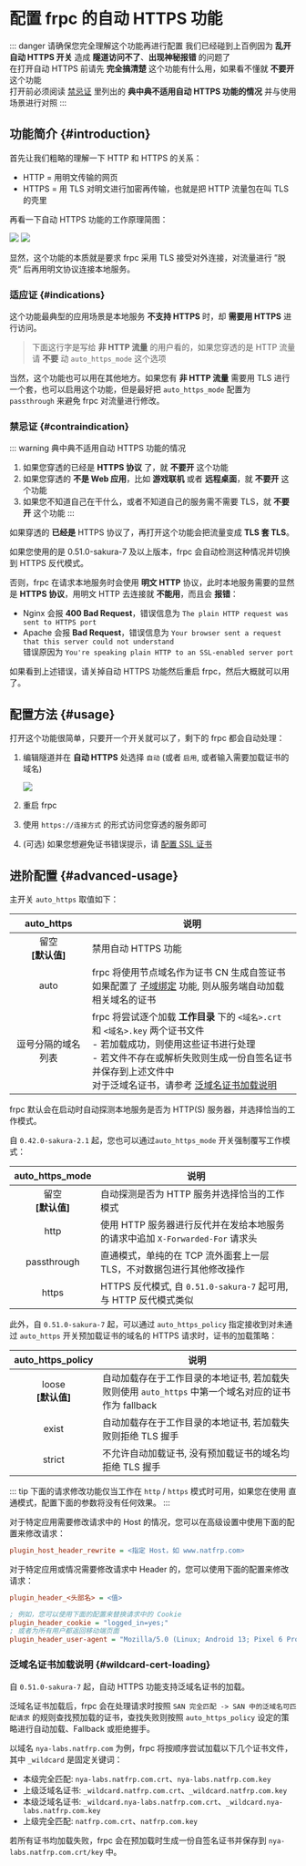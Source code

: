 # 配置 frpc 的自动 HTTPS 功能

::: danger 请确保您完全理解这个功能再进行配置
我们已经碰到上百例因为 **乱开自动 HTTPS 开关** 造成 **隧道访问不了**、**出现神秘报错** 的问题了  
在打开自动 HTTPS 前请先 **完全搞清楚** 这个功能有什么用，如果看不懂就 **不要开** 这个功能  
打开前必须阅读 [禁忌证](#contraindication) 里列出的 **典中典不适用自动 HTTPS 功能的情况** 并与使用场景进行对照
:::

## 功能简介 {#introduction}

首先让我们粗略的理解一下 HTTP 和 HTTPS 的关系：

- HTTP = 用明文传输的网页
- HTTPS = 用 TLS 对明文进行加密再传输，也就是把 HTTP 流量包在叫 TLS 的壳里

再看一下自动 HTTPS 功能的工作原理简图：

![](./_images/auto-https.light.png#light)
![](./_images/auto-https.dark.png#dark)

显然，这个功能的本质就是要求 frpc 采用 TLS 接受对外连接，对流量进行 ”脱壳“ 后再用明文协议连接本地服务。

### 适应证 {#indications}

这个功能最典型的应用场景是本地服务 **不支持 HTTPS** 时，却 **需要用 HTTPS** 进行访问。

> 下面这行字是写给 **非 HTTP 流量** 的用户看的，如果您穿透的是 HTTP 流量请 **不要** 动 `auto_https_mode` 这个选项

当然，这个功能也可以用在其他地方。如果您有 **非 HTTP 流量** 需要用 TLS 进行一个套，也可以启用这个功能，但是最好把 `auto_https_mode` 配置为 `passthrough` 来避免 frpc 对流量进行修改。

### 禁忌证 {#contraindication}

::: warning 典中典不适用自动 HTTPS 功能的情况

1. 如果您穿透的已经是 **HTTPS 协议** 了，就 **不要开** 这个功能
1. 如果您穿透的 **不是 Web 应用**，比如 **游戏联机** 或者 **远程桌面**，就 **不要开** 这个功能
1. 如果您不知道自己在干什么，或者不知道自己的服务需不需要 TLS，就 **不要开** 这个功能
:::

如果穿透的 **已经是** HTTPS 协议了，再打开这个功能会把流量变成 **TLS 套 TLS**。

如果您使用的是 0.51.0-sakura-7 及以上版本，frpc 会自动检测这种情况并切换到 HTTPS 反代模式。

否则，frpc 在请求本地服务时会使用 **明文 HTTP** 协议，此时本地服务需要的显然是 **HTTPS 协议**，用明文 HTTP 去连接就 **不能用**，而且会 **报错**：

- Nginx 会报 **400 Bad Request**，错误信息为 `The plain HTTP request was sent to HTTPS port`
- Apache 会报 **Bad Request**，错误信息为 `Your browser sent a request that this server could not understand`  
  错误原因为 `You're speaking plain HTTP to an SSL-enabled server port`

如果看到上述错误，请关掉自动 HTTPS 功能然后重启 frpc，然后大概就可以用了。

## 配置方法 {#usage}

打开这个功能很简单，只要开一个开关就可以了，剩下的 frpc 都会自动处理：

1. 编辑隧道并在 **自动 HTTPS** 处选择 `自动` (或者 `启用`, 或者输入需要加载证书的域名)

   ![](./_images/auto-https-toggle.png)

1. 重启 frpc
1. 使用 `https://连接方式` 的形式访问您穿透的服务即可
1. (可选) 如果您想避免证书错误提示，请 [配置 SSL 证书](/frpc/ssl.md)

## 进阶配置 {#advanced-usage}

主开关 `auto_https` 取值如下：

| auto_https | 说明 |
| :---: | --- |
| 留空<br>**[默认值]** | 禁用自动 HTTPS 功能 |
| auto | frpc 将使用节点域名作为证书 CN 生成自签证书<br>如果配置了 [子域绑定](/bestpractice/domain-bind.md) 功能, 则从服务端自动加载相关域名的证书 |
| 逗号分隔的域名列表 | frpc 将尝试逐个加载 **工作目录** 下的 `<域名>.crt` 和 `<域名>.key` 两个证书文件<br>- 若加载成功，则使用这些证书进行处理<br>- 若文件不存在或解析失败则生成一份自签名证书并保存到上述文件中<br>对于泛域名证书，请参考 [泛域名证书加载说明](#wildcard-cert-loading) |

frpc 默认会在启动时自动探测本地服务是否为 HTTP(S) 服务器，并选择恰当的工作模式。

自 `0.42.0-sakura-2.1` 起，您也可以通过`auto_https_mode` 开关强制覆写工作模式：

| auto_https_mode | 说明 |
| :---: | --- |
| 留空<br>**[默认值]** | 自动探测是否为 HTTP 服务并选择恰当的工作模式 |
| http | 使用 HTTP 服务器进行反代并在发给本地服务的请求中追加 `X-Forwarded-For` 请求头 |
| passthrough | 直通模式，单纯的在 TCP 流外面套上一层 TLS，不对数据包进行其他修改操作 |
| https | HTTPS 反代模式, 自 `0.51.0-sakura-7` 起可用, 与 HTTP 反代模式类似 |

此外，自 `0.51.0-sakura-7` 起，可以通过 `auto_https_policy` 指定接收到对未通过 `auto_https` 开关预加载证书的域名的 HTTPS 请求时，证书的加载策略：

| auto_https_policy | 说明 |
| :---: | --- |
| loose<br>**[默认值]** | 自动加载存在于工作目录的本地证书, 若加载失败则使用 `auto_https` 中第一个域名对应的证书作为 fallback |
| exist | 自动加载存在于工作目录的本地证书, 若加载失败则拒绝 TLS 握手 |
| strict | 不允许自动加载证书, 没有预加载证书的域名均拒绝 TLS 握手 |

::: tip
下面的请求修改功能仅当工作在 `http` / `https` 模式时可用，如果您在使用 直通模式，配置下面的参数将没有任何效果。
:::

对于特定应用需要修改请求中的 Host 的情况，您可以在高级设置中使用下面的配置来修改请求：

```ini
plugin_host_header_rewrite = <指定 Host，如 www.natfrp.com>
```

对于特定应用或情况需要修改请求中 Header 的，您可以使用下面的配置来修改请求：

```ini
plugin_header_<头部名> = <值>

; 例如，您可以使用下面的配置来替换请求中的 Cookie
plugin_header_cookie = "logged_in=yes;"
; 或者为所有用户都返回移动端页面
plugin_header_user-agent = "Mozilla/5.0 (Linux; Android 13; Pixel 6 Pro) AppleWebKit/537.36 (KHTML, like Gecko) Chrome/112.0.0.0 Mobile Safari/537.36"
```

### 泛域名证书加载说明 {#wildcard-cert-loading}

自 `0.51.0-sakura-7` 起，自动 HTTPS 功能支持泛域名证书的加载。

泛域名证书加载后，frpc 会在处理请求时按照 `SAN 完全匹配 -> SAN 中的泛域名可匹配请求` 的规则查找预加载的证书，查找失败则按照 `auto_https_policy` 设定的策略进行自动加载、Fallback 或拒绝握手。

以域名 `nya-labs.natfrp.com` 为例，frpc 将按顺序尝试加载以下几个证书文件，其中 `_wildcard` 是固定关键词：

- 本级完全匹配: `nya-labs.natfrp.com.crt`、`nya-labs.natfrp.com.key`
- 上级泛域名证书: `_wildcard.natfrp.com.crt`、`_wildcard.natfrp.com.key`
- 本级泛域名证书: `_wildcard.nya-labs.natfrp.com.crt`、`_wildcard.nya-labs.natfrp.com.key`
- 上级完全匹配: `natfrp.com.crt`、`natfrp.com.key`

若所有证书均加载失败，frpc 会在预加载时生成一份自签名证书并保存到 `nya-labs.natfrp.com.crt/key` 中。
